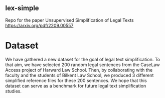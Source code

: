 ## lex-simple
Repo for the paper Unsupervised Simplification of Legal Texts https://arxiv.org/pdf/2209.00557

# Dataset
We have gathered a new dataset for the goal of legal text simplification. To that aim, we have selected 200 random legal sentences from the CaseLaw Access project of Harward Law School. Then, by collaborating with the faculty and the students of Bilkent Law School, we produced 3 different simplified reference files for these 200 sentences. We hope that this dataset can serve as a benchmark for future legal text simplification studies.
